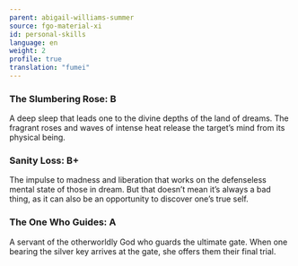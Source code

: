 ```yaml
---
parent: abigail-williams-summer
source: fgo-material-xi
id: personal-skills
language: en
weight: 2
profile: true
translation: "fumei"
---
```


### The Slumbering Rose: B

A deep sleep that leads one to the divine depths of the land of dreams. The fragrant roses and waves of intense heat release the target’s mind from its physical being.

### Sanity Loss: B+

The impulse to madness and liberation that works on the defenseless mental state of those in dream. But that doesn’t mean it’s always a bad thing, as it can also be an opportunity to discover one’s true self.

### The One Who Guides: A

A servant of the otherworldly God who guards the ultimate gate. When one bearing the silver key arrives at the gate, she offers them their final trial.
